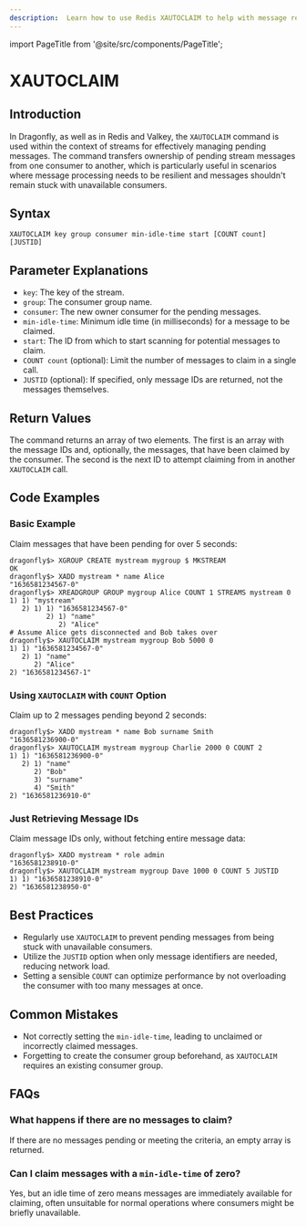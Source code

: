 ```yaml
---
description:  Learn how to use Redis XAUTOCLAIM to help with message recovery, claiming pending messages from other consumers.
---
```


import PageTitle from '@site/src/components/PageTitle';

# XAUTOCLAIM

<PageTitle title="Redis XAUTOCLAIM Command (Documentation) | Dragonfly" />

## Introduction

In Dragonfly, as well as in Redis and Valkey, the `XAUTOCLAIM` command is used within the context of streams for effectively managing pending messages.
The command transfers ownership of pending stream messages from one consumer to another, which is particularly useful in scenarios where message processing needs to be resilient and messages shouldn't remain stuck with unavailable consumers.

## Syntax

```shell
XAUTOCLAIM key group consumer min-idle-time start [COUNT count] [JUSTID]
```

## Parameter Explanations

- `key`: The key of the stream.
- `group`: The consumer group name.
- `consumer`: The new owner consumer for the pending messages.
- `min-idle-time`: Minimum idle time (in milliseconds) for a message to be claimed.
- `start`: The ID from which to start scanning for potential messages to claim.
- `COUNT count` (optional): Limit the number of messages to claim in a single call.
- `JUSTID` (optional): If specified, only message IDs are returned, not the messages themselves.

## Return Values

The command returns an array of two elements.
The first is an array with the message IDs and, optionally, the messages, that have been claimed by the consumer.
The second is the next ID to attempt claiming from in another `XAUTOCLAIM` call.

## Code Examples

### Basic Example

Claim messages that have been pending for over 5 seconds:

```shell
dragonfly$> XGROUP CREATE mystream mygroup $ MKSTREAM
OK
dragonfly$> XADD mystream * name Alice
"1636581234567-0"
dragonfly$> XREADGROUP GROUP mygroup Alice COUNT 1 STREAMS mystream 0
1) 1) "mystream"
   2) 1) 1) "1636581234567-0"
         2) 1) "name"
            2) "Alice"
# Assume Alice gets disconnected and Bob takes over
dragonfly$> XAUTOCLAIM mystream mygroup Bob 5000 0
1) 1) "1636581234567-0"
   2) 1) "name"
      2) "Alice"
2) "1636581234567-1"
```

### Using `XAUTOCLAIM` with `COUNT` Option

Claim up to 2 messages pending beyond 2 seconds:

```shell
dragonfly$> XADD mystream * name Bob surname Smith
"1636581236900-0"
dragonfly$> XAUTOCLAIM mystream mygroup Charlie 2000 0 COUNT 2
1) 1) "1636581236900-0"
   2) 1) "name"
      2) "Bob"
      3) "surname"
      4) "Smith"
2) "1636581236910-0"
```

### Just Retrieving Message IDs

Claim message IDs only, without fetching entire message data:

```shell
dragonfly$> XADD mystream * role admin
"1636581238910-0"
dragonfly$> XAUTOCLAIM mystream mygroup Dave 1000 0 COUNT 5 JUSTID
1) 1) "1636581238910-0"
2) "1636581238950-0"
```

## Best Practices

- Regularly use `XAUTOCLAIM` to prevent pending messages from being stuck with unavailable consumers.
- Utilize the `JUSTID` option when only message identifiers are needed, reducing network load.
- Setting a sensible `COUNT` can optimize performance by not overloading the consumer with too many messages at once.

## Common Mistakes

- Not correctly setting the `min-idle-time`, leading to unclaimed or incorrectly claimed messages.
- Forgetting to create the consumer group beforehand, as `XAUTOCLAIM` requires an existing consumer group.

## FAQs

### What happens if there are no messages to claim?

If there are no messages pending or meeting the criteria, an empty array is returned.

### Can I claim messages with a `min-idle-time` of zero?

Yes, but an idle time of zero means messages are immediately available for claiming, often unsuitable for normal operations where consumers might be briefly unavailable.